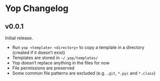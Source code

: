 #  Yop Changelog


## v0.0.1

Initial release.

* Run `yop <template> <directory>` to copy a template in a directory (created
  if it doesn’t exist)
* Templates are stored in `~/.yop/templates/`
* Yop doesn’t replace anything in the files for now
* File permissions are preserved
* Some common file patterns are excluded (e.g. `.git`, `*.pyc` and `*.class`)
